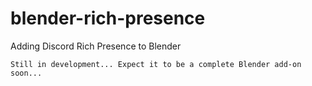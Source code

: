 # blender-rich-presence
Adding Discord Rich Presence to Blender

`Still in development... Expect it to be a complete Blender add-on soon...`
